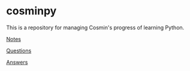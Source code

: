 # cosminpy

This is a repository for managing Cosmin's progress of learning Python.

[Notes](/notes/)

[Questions](/challenges/questions)

[Answers](/challenges/answers)
